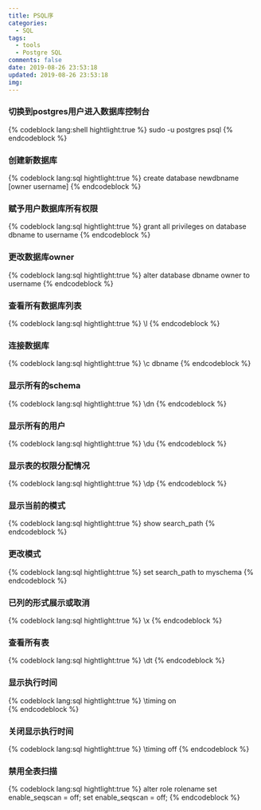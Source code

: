 ```yaml
---
title: PSQL序
categories:
  - SQL
tags:
  - tools
  - Postgre SQL
comments: false
date: 2019-08-26 23:53:18
updated: 2019-08-26 23:53:18
img:
---
```

<div hidden="true">psql常用命令</div>
<!-- more -->


### 切换到postgres用户进入数据库控制台
{% codeblock lang:shell hightlight:true %}
sudo -u postgres psql
{% endcodeblock %}

### 创建新数据库
{% codeblock  lang:sql hightlight:true %}
create database newdbname [owner username]
{% endcodeblock %}

### 赋予用户数据库所有权限
{% codeblock  lang:sql hightlight:true %}
grant all privileges on database dbname to username
{% endcodeblock %}

### 更改数据库owner
{% codeblock  lang:sql hightlight:true %}
alter database dbname owner to username
{% endcodeblock %}

### 查看所有数据库列表 
{% codeblock  lang:sql hightlight:true %}
\l
{% endcodeblock %}

### 连接数据库
{% codeblock  lang:sql hightlight:true %}
\c dbname 
{% endcodeblock %}

### 显示所有的schema
{% codeblock  lang:sql hightlight:true %}
\dn
{% endcodeblock %}

### 显示所有的用户
{% codeblock  lang:sql hightlight:true %}
\du
{% endcodeblock %}

### 显示表的权限分配情况
{% codeblock  lang:sql hightlight:true %}
\dp
{% endcodeblock %}

### 显示当前的模式
{% codeblock  lang:sql hightlight:true %}
show search_path
{% endcodeblock %}

### 更改模式
{% codeblock  lang:sql hightlight:true %}
set search_path to myschema
{% endcodeblock %}

### 已列的形式展示或取消
{% codeblock  lang:sql hightlight:true %}
\x 
{% endcodeblock %}

### 查看所有表
{% codeblock  lang:sql hightlight:true %}
\dt
{% endcodeblock %}

### 显示执行时间
{% codeblock  lang:sql hightlight:true %}
\timing on     
{% endcodeblock %} 

### 关闭显示执行时间
{% codeblock  lang:sql hightlight:true %}
\timing off
{% endcodeblock %}

### 禁用全表扫描
{% codeblock  lang:sql hightlight:true %}
alter role rolename set enable_seqscan = off;
set enable_seqscan = off;
{% endcodeblock %}